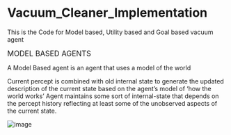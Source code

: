 # Vacuum_Cleaner_Implementation
This is the Code for Model based, Utility based and Goal based vacuum agent

<big> MODEL BASED AGENTS </big>

A Model Based agent is an agent that uses a model of the world

Current percept is combined with old internal state to generate the updated description of the current state based on the agent’s model of ‘how the world works’
Agent maintains some sort of internal-state that depends on the percept history reflecting at least some of the unobserved aspects of the current state.


![image](https://github.com/user-attachments/assets/7bc914a8-bb11-48a2-a568-890129716537)
